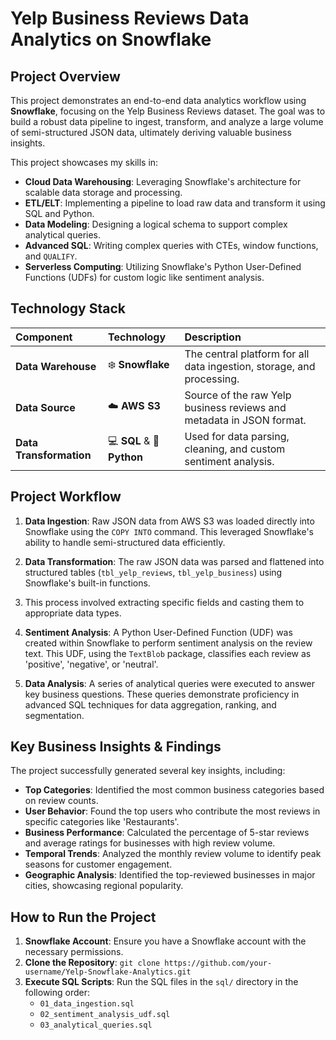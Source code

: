# Yelp Business Reviews Data Analytics on Snowflake

## Project Overview

This project demonstrates an end-to-end data analytics workflow using **Snowflake**, focusing on the Yelp Business Reviews dataset. 
The goal was to build a robust data pipeline to ingest, transform, and analyze a large volume of semi-structured JSON data, ultimately deriving valuable business insights.

This project showcases my skills in:
-   **Cloud Data Warehousing**: Leveraging Snowflake's architecture for scalable data storage and processing.
-   **ETL/ELT**: Implementing a pipeline to load raw data and transform it using SQL and Python.
-   **Data Modeling**: Designing a logical schema to support complex analytical queries.
-   **Advanced SQL**: Writing complex queries with CTEs, window functions, and `QUALIFY`.
-   **Serverless Computing**: Utilizing Snowflake's Python User-Defined Functions (UDFs) for custom logic like sentiment analysis.

## Technology Stack

| Component | Technology | Description |
| :--- | :--- | :--- |
| **Data Warehouse** | ❄️ **Snowflake** | The central platform for all data ingestion, storage, and processing. |
| **Data Source** | ☁️ **AWS S3** | Source of the raw Yelp business reviews and metadata in JSON format. |
| **Data Transformation** | 💻 **SQL** & 🐍 **Python** | Used for data parsing, cleaning, and custom sentiment analysis. |

## Project Workflow

1.  **Data Ingestion**: Raw JSON data from AWS S3 was loaded directly into Snowflake using the `COPY INTO` command. This leveraged Snowflake's ability to handle semi-structured data efficiently.

2.  **Data Transformation**: The raw JSON data was parsed and flattened into structured tables (`tbl_yelp_reviews`, `tbl_yelp_business`) using Snowflake's built-in functions.
3.  This process involved extracting specific fields and casting them to appropriate data types.

4.  **Sentiment Analysis**: A Python User-Defined Function (UDF) was created within Snowflake to perform sentiment analysis on the review text. This UDF, using the `TextBlob` package, classifies each review as 'positive', 'negative', or 'neutral'.

5.  **Data Analysis**: A series of analytical queries were executed to answer key business questions. These queries demonstrate proficiency in advanced SQL techniques for data aggregation, ranking, and segmentation.

## Key Business Insights & Findings

The project successfully generated several key insights, including:

* **Top Categories**: Identified the most common business categories based on review counts.
* **User Behavior**: Found the top users who contribute the most reviews in specific categories like 'Restaurants'.
* **Business Performance**: Calculated the percentage of 5-star reviews and average ratings for businesses with high review volume.
* **Temporal Trends**: Analyzed the monthly review volume to identify peak seasons for customer engagement.
* **Geographic Analysis**: Identified the top-reviewed businesses in major cities, showcasing regional popularity.

## How to Run the Project

1.  **Snowflake Account**: Ensure you have a Snowflake account with the necessary permissions.
2.  **Clone the Repository**: `git clone https://github.com/your-username/Yelp-Snowflake-Analytics.git`
3.  **Execute SQL Scripts**: Run the SQL files in the `sql/` directory in the following order:
    * `01_data_ingestion.sql`
    * `02_sentiment_analysis_udf.sql`
    * `03_analytical_queries.sql`
